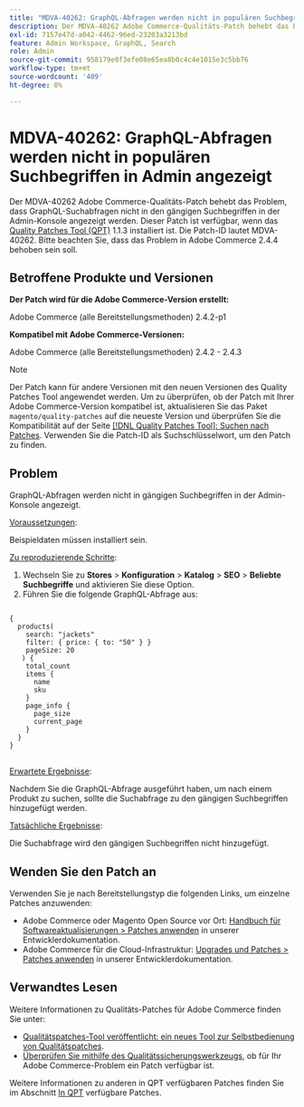 ```yaml
---
title: "MDVA-40262: GraphQL-Abfragen werden nicht in populären Suchbegriffen in Admin angezeigt"
description: Der MDVA-40262 Adobe Commerce-Qualitäts-Patch behebt das Problem, dass GraphQL-Suchabfragen nicht in den gängigen Suchbegriffen in der Admin-Konsole angezeigt werden. Dieser Patch ist verfügbar, wenn das [Quality Patches Tool (QPT)](https://devdocs.magento.com/guides/v2.4/comp-mgr/patching.html#mqp) 1.1.3 installiert ist. Die Patch-ID lautet MDVA-40262. Bitte beachten Sie, dass das Problem in Adobe Commerce 2.4.4 behoben sein soll.
exl-id: 7157e47d-a042-4462-96ed-23203a3213bd
feature: Admin Workspace, GraphQL, Search
role: Admin
source-git-commit: 958179e0f3efe08e65ea8b0c4c4e1015e3c5bb76
workflow-type: tm+mt
source-wordcount: '409'
ht-degree: 0%

---
```


# MDVA-40262: GraphQL-Abfragen werden nicht in populären Suchbegriffen in Admin angezeigt

Der MDVA-40262 Adobe Commerce-Qualitäts-Patch behebt das Problem, dass GraphQL-Suchabfragen nicht in den gängigen Suchbegriffen in der Admin-Konsole angezeigt werden. Dieser Patch ist verfügbar, wenn das [Quality Patches Tool (QPT)](https://devdocs.magento.com/guides/v2.4/comp-mgr/patching.html#mqp) 1.1.3 installiert ist. Die Patch-ID lautet MDVA-40262. Bitte beachten Sie, dass das Problem in Adobe Commerce 2.4.4 behoben sein soll.

## Betroffene Produkte und Versionen

**Der Patch wird für die Adobe Commerce-Version erstellt:**

Adobe Commerce (alle Bereitstellungsmethoden) 2.4.2-p1

**Kompatibel mit Adobe Commerce-Versionen:**

Adobe Commerce (alle Bereitstellungsmethoden) 2.4.2 - 2.4.3

>[!NOTE]
>
>Der Patch kann für andere Versionen mit den neuen Versionen des Quality Patches Tool angewendet werden. Um zu überprüfen, ob der Patch mit Ihrer Adobe Commerce-Version kompatibel ist, aktualisieren Sie das Paket `magento/quality-patches` auf die neueste Version und überprüfen Sie die Kompatibilität auf der Seite [[!DNL Quality Patches Tool]: Suchen nach Patches](https://devdocs.magento.com/quality-patches/tool.html#patch-grid). Verwenden Sie die Patch-ID als Suchschlüsselwort, um den Patch zu finden.

## Problem

GraphQL-Abfragen werden nicht in gängigen Suchbegriffen in der Admin-Konsole angezeigt.

<u>Voraussetzungen</u>:

Beispieldaten müssen installiert sein.

<u>Zu reproduzierende Schritte</u>:

1. Wechseln Sie zu **Stores** > **Konfiguration** > **Katalog** > **SEO** > **Beliebte Suchbegriffe** und aktivieren Sie diese Option.
1. Führen Sie die folgende GraphQL-Abfrage aus:

<pre>
<code class="language-graphql">
{
  products(
    search: "jackets"
    filter: { price: { to: "50" } }
    pageSize: 20
   ) {
    total_count
    items {
      name
      sku
    }
    page_info {
      page_size
      current_page
    }
  }
}
</code>
</pre>

<u>Erwartete Ergebnisse</u>:

Nachdem Sie die GraphQL-Abfrage ausgeführt haben, um nach einem Produkt zu suchen, sollte die Suchabfrage zu den gängigen Suchbegriffen hinzugefügt werden.

<u>Tatsächliche Ergebnisse</u>:

Die Suchabfrage wird den gängigen Suchbegriffen nicht hinzugefügt.

## Wenden Sie den Patch an

Verwenden Sie je nach Bereitstellungstyp die folgenden Links, um einzelne Patches anzuwenden:

* Adobe Commerce oder Magento Open Source vor Ort: [Handbuch für Softwareaktualisierungen > Patches anwenden](https://devdocs.magento.com/guides/v2.4/comp-mgr/patching/mqp.html) in unserer Entwicklerdokumentation.
* Adobe Commerce für die Cloud-Infrastruktur: [Upgrades und Patches > Patches anwenden](https://devdocs.magento.com/cloud/project/project-patch.html) in unserer Entwicklerdokumentation.

## Verwandtes Lesen

Weitere Informationen zu Qualitäts-Patches für Adobe Commerce finden Sie unter:

* [Qualitätspatches-Tool veröffentlicht: ein neues Tool zur Selbstbedienung von Qualitätspatches](/help/announcements/adobe-commerce-announcements/magento-quality-patches-released-new-tool-to-self-serve-quality-patches.md).
* [Überprüfen Sie mithilfe des Qualitätssicherungswerkzeugs](/help/support-tools/patches-available-in-qpt-tool/check-patch-for-magento-issue-with-magento-quality-patches.md), ob für Ihr Adobe Commerce-Problem ein Patch verfügbar ist.

Weitere Informationen zu anderen in QPT verfügbaren Patches finden Sie im Abschnitt [In QPT](https://support.magento.com/hc/en-us/sections/360010506631-Patches-available-in-QPT-tool-) verfügbare Patches.
